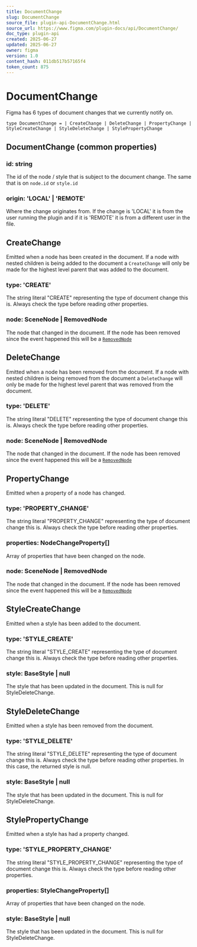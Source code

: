 ```yaml
---
title: DocumentChange
slug: DocumentChange
source_file: plugin-api-DocumentChange.html
source_url: https://www.figma.com/plugin-docs/api/DocumentChange/
doc_type: plugin-api
created: 2025-06-27
updated: 2025-06-27
owner: figma
version: 1.0
content_hash: 011db517b57165f4
token_count: 875
---
```

# DocumentChange

Figma has 6 types of document changes that we currently notify on.

```
type DocumentChange = | CreateChange | DeleteChange | PropertyChange | StyleCreateChange | StyleDeleteChange | StylePropertyChange
```

## DocumentChange (common properties)

### id: string

The id of the node / style that is subject to the document change. The same that is on `node.id` or `style.id`

### origin: 'LOCAL' | 'REMOTE'

Where the change originates from. If the change is 'LOCAL' it is from the user running the plugin and if it is 'REMOTE' it is from a different user in the file.

## CreateChange

Emitted when a node has been created in the document. If a node with nested children is being added to the document a `CreateChange` will only be made for the highest level parent that was added to the document.

### type: 'CREATE'

The string literal "CREATE" representing the type of document change this is. Always check the type before reading other properties.

### node: SceneNode | RemovedNode

The node that changed in the document. If the node has been removed since the event happened this will be a [`RemovedNode`](/plugin-docs/api/RemovedNode/)

## DeleteChange

Emitted when a node has been removed from the document. If a node with nested children is being removed from the document a `DeleteChange` will only be made for the highest level parent that was removed from the document.

### type: 'DELETE'

The string literal "DELETE" representing the type of document change this is. Always check the type before reading other properties.

### node: SceneNode | RemovedNode

The node that changed in the document. If the node has been removed since the event happened this will be a [`RemovedNode`](/plugin-docs/api/RemovedNode/)

## PropertyChange

Emitted when a property of a node has changed.

### type: 'PROPERTY_CHANGE'

The string literal "PROPERTY_CHANGE" representing the type of document change this is. Always check the type before reading other properties.

### properties: NodeChangeProperty[]

Array of properties that have been changed on the node.

### node: SceneNode | RemovedNode

The node that changed in the document. If the node has been removed since the event happened this will be a [`RemovedNode`](/plugin-docs/api/RemovedNode/)

## StyleCreateChange

Emitted when a style has been added to the document.

### type: 'STYLE_CREATE'

The string literal "STYLE_CREATE" representing the type of document change this is. Always check the type before reading other properties.

### style: BaseStyle | null

The style that has been updated in the document. This is null for StyleDeleteChange.

## StyleDeleteChange

Emitted when a style has been removed from the document.

### type: 'STYLE_DELETE'

The string literal "STYLE_DELETE" representing the type of document change this is. Always check the type before reading other properties. In this case, the returned style is null.

### style: BaseStyle | null

The style that has been updated in the document. This is null for StyleDeleteChange.

## StylePropertyChange

Emitted when a style has had a property changed.

### type: 'STYLE_PROPERTY_CHANGE'

The string literal "STYLE_PROPERTY_CHANGE" representing the type of document change this is. Always check the type before reading other properties.

### properties: StyleChangeProperty[]

Array of properties that have been changed on the node.

### style: BaseStyle | null

The style that has been updated in the document. This is null for StyleDeleteChange.